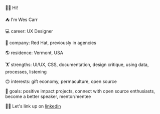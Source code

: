 👋🏻 Hi!

⛺ I'm Wes Carr

💻 career: UX Designer

🏢 company: Red Hat, previously in agencies

🌎 residence: Vermont, USA

🏋 strengths: UI/UX, CSS, documentation, design critique, using data, processes, listening

🙃 interests: gift economy, permaculture, open source

🎯 goals: positive impact projects, connect with open source enthusiasts, become a better speaker, mentor/mentee

🤝🏻 Let's link up on [linkedin](https://www.linkedin.com/in/wesley-carr-8918b99) 
